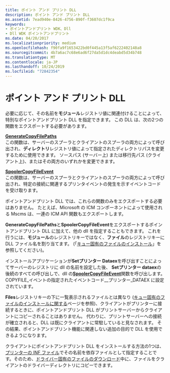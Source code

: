 ```yaml
---
title: ポイント アンド プリント DLL
description: ポイント アンド プリント DLL
ms.assetid: 7ead940e-8426-4756-890f-f3607dc1f9ca
keywords:
- ポイントアンドプリント WDK、Dll
- Dll WDK ポイントアンドプリント
ms.date: 04/20/2017
ms.localizationpriority: medium
ms.openlocfilehash: f90fa9f1653422bd0f445a13f5af6222402148a8
ms.sourcegitcommit: 4b7a6ac7c68e6ad6f27da5d1dc4deabd5d34b748
ms.translationtype: MT
ms.contentlocale: ja-JP
ms.lasthandoff: 10/24/2019
ms.locfileid: "72842354"
---
```

# <a name="point-and-print-dlls"></a>ポイント アンド プリント DLL





必要に応じて、その名前を**モジュール**レジストリ値に関連付けることによって、特別なポイントアンドプリント DLL を指定できます。 この DLL は、次の2つの関数をエクスポートする必要があります。

<a href="" id="generatecopyfilepaths"></a>[**GenerateCopyFilePaths**](https://docs.microsoft.com/windows-hardware/drivers/ddi/winsplp/nf-winsplp-generatecopyfilepaths)  
この関数は、サーバーのスプーラとクライアントのスプーラの両方によって呼び出され、**ディレクトリ**レジストリ値によって指定されたディレクトリパスを変更するために使用できます。 ソースパス (サーバー上) または移行先パス (クライアント上)、またはその両方のいずれかを変更できます。

<a href="" id="spoolercopyfileevent"></a>[**SpoolerCopyFileEvent**](https://docs.microsoft.com/windows-hardware/drivers/ddi/winsplp/nf-winsplp-spoolercopyfileevent)  
この関数は、サーバーのスプーラとクライアントのスプーラの両方によって呼び出され、特定の接続に関連するプリンタイベントの発生を示すイベントコードを受け取ります。

ポイントアンドプリント DLL では、これらの関数のみをエクスポートする必要はありません。 たとえば、Microsoft の ICM コンポーネントによって使用される Mscms は、一連の ICM API 関数もエクスポートします。

**GenerateCopyFilePaths**と**SpoolerCopyFileEvent**をエクスポートするポイントアンドプリント DLL に加えて、他の dll を指定することもできます。 これを行うには、**モジュール**のレジストリキーではなく、**ファイル**のレジストリキーに DLL ファイル名を割り当てます。 (「[キュー固有のファイルのインストール](installing-queue-specific-files.md)」を参照してください)。

インストールアプリケーションが**Setプリンター Dataex**を呼び出すことによってサーバーのレジストリに dll の名前を設定した後、 **Setプリンター dataex**の後続のすべての呼び出しで、dll の[**SpoolerCopyFileEvent**](https://docs.microsoft.com/windows-hardware/drivers/ddi/winsplp/nf-winsplp-spoolercopyfileevent)関数を呼び出します。COPYFILE\_イベントの指定されたイベントコード\_\_プリンター\_DATAEX に設定されています。

**Files**レジストリキーの下に一覧表示されるファイルとは異なり ([キュー固有のファイルのインストールに関する](installing-queue-specific-files.md)ページを参照)、クライアントがプリンターに接続するときに、ポイントアンドプリント DLL がプリントサーバーからクライアントにコピーされることはありません。 代わりに、プリントサーバーへの接続が確立されると、DLL は既にクライアントに常駐していると見なされます。 その結果、ポイントアンドプリント機能に関連しない追加の目的で DLL を使用できるようになります。

クライアントにポイントアンドプリント DLL をインストールする方法の1つは、[プリンターの INF ファイル](printer-inf-files.md)でその名前を依存ファイルとして指定することです。そのため、[ドライバー固有のファイルのダウンロード](downloading-driver-specific-files.md)中に、ファイルをクライアントのドライバーディレクトリにコピーできます。

 

 




